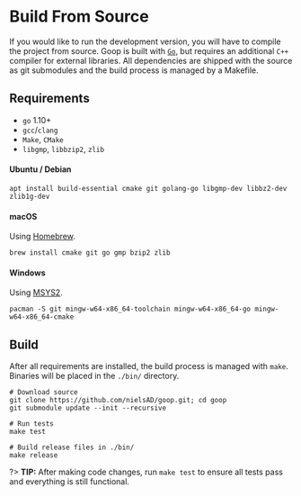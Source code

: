 Build From Source
=================

If you would like to run the development version, you will have to compile the project from source. Goop is built with [`Go`](https://golang.org/), but requires an additional `C++` compiler for external libraries. All dependencies are shipped with the source as git submodules and the build process is managed by a Makefile.

Requirements
------------

  * `go` 1.10+
  * `gcc`/`clang`
  * `Make`, `CMake`
  * `libgmp`, `libbzip2`, `zlib`


#### Ubuntu / Debian
```
apt install build-essential cmake git golang-go libgmp-dev libbz2-dev zlib1g-dev
```

#### macOS

Using [Homebrew](https://brew.sh/).

```
brew install cmake git go gmp bzip2 zlib
```

#### Windows

Using [MSYS2](https://www.msys2.org/).

```
pacman -S git mingw-w64-x86_64-toolchain mingw-w64-x86_64-go mingw-w64-x86_64-cmake
```

Build
-----

After all requirements are installed, the build process is managed with `make`.  
Binaries will be placed in the `./bin/` directory.

```shell
# Download source
git clone https://github.com/nielsAD/goop.git; cd goop
git submodule update --init --recursive

# Run tests
make test

# Build release files in ./bin/
make release
```

?> **TIP:** After making code changes, run `make test` to ensure all tests pass and everything is still functional.

